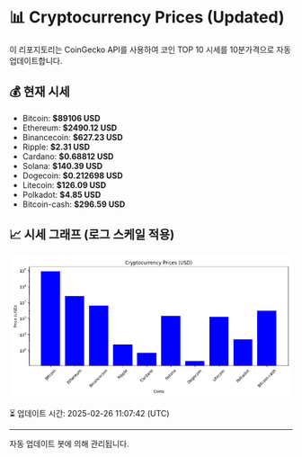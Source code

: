 
# 📊 Cryptocurrency Prices (Updated)

이 리포지토리는 CoinGecko API를 사용하여 코인 TOP 10 시세를 10분가격으로 자동 업데이트합니다.

## 💰 현재 시세
- Bitcoin: **$89106 USD**
- Ethereum: **$2490.12 USD**
- Binancecoin: **$627.23 USD**
- Ripple: **$2.31 USD**
- Cardano: **$0.68812 USD**
- Solana: **$140.39 USD**
- Dogecoin: **$0.212698 USD**
- Litecoin: **$126.09 USD**
- Polkadot: **$4.85 USD**
- Bitcoin-cash: **$296.59 USD**

## 📈 시세 그래프 (로그 스케일 적용)
![Crypto Prices](crypto_prices.png)

⏳ 업데이트 시간: 2025-02-26 11:07:42 (UTC)

---
자동 업데이트 봇에 의해 관리됩니다.
